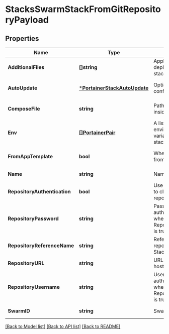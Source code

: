 # StacksSwarmStackFromGitRepositoryPayload

## Properties
Name | Type | Description | Notes
------------ | ------------- | ------------- | -------------
**AdditionalFiles** | **[]string** | Applicable when deploying with multiple stack files | [optional] [default to null]
**AutoUpdate** | [***PortainerStackAutoUpdate**](portainer.StackAutoUpdate.md) | Optional auto update configuration | [optional] [default to null]
**ComposeFile** | **string** | Path to the Stack file inside the Git repository | [optional] [default to null]
**Env** | [**[]PortainerPair**](portainer.Pair.md) | A list of environment(endpoint) variables used during stack deployment | [optional] [default to null]
**FromAppTemplate** | **bool** | Whether the stack is from a app template | [optional] [default to null]
**Name** | **string** | Name of the stack | [default to null]
**RepositoryAuthentication** | **bool** | Use basic authentication to clone the Git repository | [optional] [default to null]
**RepositoryPassword** | **string** | Password used in basic authentication. Required when RepositoryAuthentication is true. | [optional] [default to null]
**RepositoryReferenceName** | **string** | Reference name of a Git repository hosting the Stack file | [optional] [default to null]
**RepositoryURL** | **string** | URL of a Git repository hosting the Stack file | [default to null]
**RepositoryUsername** | **string** | Username used in basic authentication. Required when RepositoryAuthentication is true. | [optional] [default to null]
**SwarmID** | **string** | Swarm cluster identifier | [default to null]

[[Back to Model list]](../README.md#documentation-for-models) [[Back to API list]](../README.md#documentation-for-api-endpoints) [[Back to README]](../README.md)


